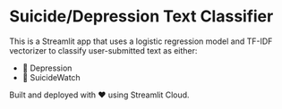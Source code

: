 # Suicide/Depression Text Classifier

This is a Streamlit app that uses a logistic regression model and TF-IDF vectorizer to classify user-submitted text as either:

- 💬 Depression
- 🛑 SuicideWatch

Built and deployed with ❤️ using Streamlit Cloud.
